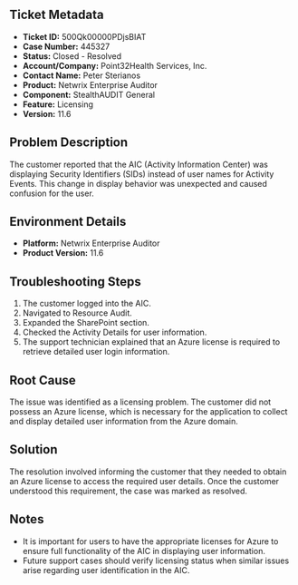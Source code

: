 ## Ticket Metadata
- **Ticket ID:** 500Qk00000PDjsBIAT
- **Case Number:** 445327
- **Status:** Closed - Resolved
- **Account/Company:** Point32Health Services, Inc.
- **Contact Name:** Peter Sterianos
- **Product:** Netwrix Enterprise Auditor
- **Component:** StealthAUDIT General
- **Feature:** Licensing
- **Version:** 11.6

## Problem Description
The customer reported that the AIC (Activity Information Center) was displaying Security Identifiers (SIDs) instead of user names for Activity Events. This change in display behavior was unexpected and caused confusion for the user.

## Environment Details
- **Platform:** Netwrix Enterprise Auditor
- **Product Version:** 11.6

## Troubleshooting Steps
1. The customer logged into the AIC.
2. Navigated to Resource Audit.
3. Expanded the SharePoint section.
4. Checked the Activity Details for user information.
5. The support technician explained that an Azure license is required to retrieve detailed user login information.

## Root Cause
The issue was identified as a licensing problem. The customer did not possess an Azure license, which is necessary for the application to collect and display detailed user information from the Azure domain.

## Solution
The resolution involved informing the customer that they needed to obtain an Azure license to access the required user details. Once the customer understood this requirement, the case was marked as resolved.

## Notes
- It is important for users to have the appropriate licenses for Azure to ensure full functionality of the AIC in displaying user information.
- Future support cases should verify licensing status when similar issues arise regarding user identification in the AIC.